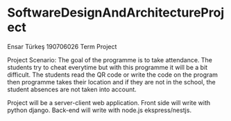 # SoftwareDesignAndArchitectureProject
Ensar Türkeş 190706026 Term Project

Project Scenario:
The goal of the programme is to take attendance. The students try to cheat everytime but with this programme it will be a bit difficult. The students read the QR code or write the code on the program then programme takes their location and if they are not in the school,  the student absences are not taken into account.

Project will be a server-client web application.
Front side will write with python django.
Back-end will write with node.js ekspress/nestjs.
